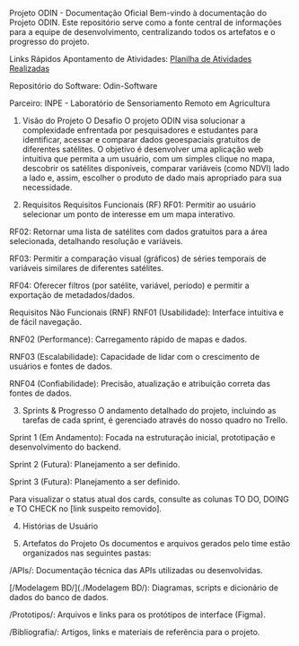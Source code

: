 Projeto ODIN - Documentação Oficial
Bem-vindo à documentação do Projeto ODIN. Este repositório serve como a fonte central de informações para a equipe de desenvolvimento, centralizando todos os artefatos e o progresso do projeto.

Links Rápidos
Apontamento de Atividades: [Planilha de Atividades Realizadas](https://fatecspgov-my.sharepoint.com/:x:/r/personal/anderson_fernandes3_fatec_sp_gov_br/Documents/Arquivos%20de%20Chat%20do%20Microsoft%20Teams/Apontamento%20das%20Atividades%20Realizadas%20(1)%201.xlsx?d=w0254fcfb84cf49c09eb00b9f839fc727&csf=1&web=1&e=w06olP&nav=MTVfezAwMDAwMDAwLTAwMDEtMDAwMC0wMDAwLTAwMDAwMDAwMDAwMH0)

Repositório do Software: Odin-Software

Parceiro: INPE - Laboratório de Sensoriamento Remoto em Agricultura

1. Visão do Projeto
O Desafio
O projeto ODIN visa solucionar a complexidade enfrentada por pesquisadores e estudantes para identificar, acessar e comparar dados geoespaciais gratuitos de diferentes satélites. O objetivo é desenvolver uma aplicação web intuitiva que permita a um usuário, com um simples clique no mapa, descobrir os satélites disponíveis, comparar variáveis (como NDVI) lado a lado e, assim, escolher o produto de dado mais apropriado para sua necessidade.

2. Requisitos
Requisitos Funcionais (RF)
RF01: Permitir ao usuário selecionar um ponto de interesse em um mapa interativo.

RF02: Retornar uma lista de satélites com dados gratuitos para a área selecionada, detalhando resolução e variáveis.

RF03: Permitir a comparação visual (gráficos) de séries temporais de variáveis similares de diferentes satélites.

RF04: Oferecer filtros (por satélite, variável, período) e permitir a exportação de metadados/dados.

Requisitos Não Funcionais (RNF)
RNF01 (Usabilidade): Interface intuitiva e de fácil navegação.

RNF02 (Performance): Carregamento rápido de mapas e dados.

RNF03 (Escalabilidade): Capacidade de lidar com o crescimento de usuários e fontes de dados.

RNF04 (Confiabilidade): Precisão, atualização e atribuição correta das fontes de dados.

3. Sprints & Progresso
O andamento detalhado do projeto, incluindo as tarefas de cada sprint, é gerenciado através do nosso quadro no Trello.

Sprint 1 (Em Andamento): Focada na estruturação inicial, prototipação e desenvolvimento do backend.

Sprint 2 (Futura): Planejamento a ser definido.

Sprint 3 (Futura): Planejamento a ser definido.

Para visualizar o status atual dos cards, consulte as colunas TO DO, DOING e TO CHECK no [link suspeito removido].

4. Histórias de Usuário

5. Artefatos do Projeto
Os documentos e arquivos gerados pelo time estão organizados nas seguintes pastas:

/APIs/: Documentação técnica das APIs utilizadas ou desenvolvidas.

[/Modelagem BD/](./Modelagem BD/): Diagramas, scripts e dicionário de dados do banco de dados.

/Prototipos/: Arquivos e links para os protótipos de interface (Figma).

/Bibliografia/: Artigos, links e materiais de referência para o projeto.
